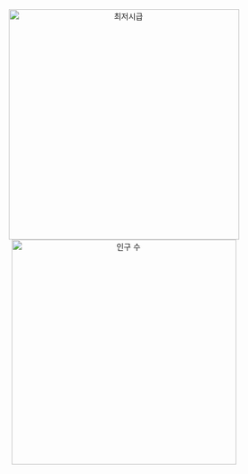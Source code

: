 <div style="text-align: center;">
  <img src="https://github.com/user-attachments/assets/f3767c56-043a-4f92-ba15-953210e57478" width="410" alt="최저시급" />
  <img src="https://github.com/skwnddp/skwnddp/assets/119595705/e5175c1d-6e32-4484-a942-d03c12f6ef7c" width="400" alt="인구 수"/>
</div>
